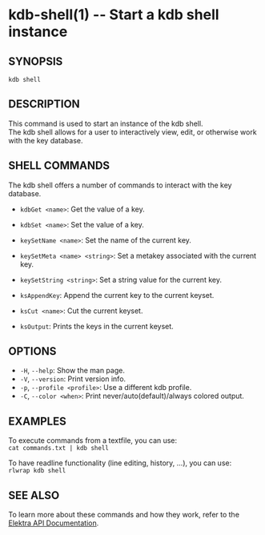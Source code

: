 # kdb-shell(1) -- Start a kdb shell instance

## SYNOPSIS

`kdb shell`

## DESCRIPTION

This command is used to start an instance of the kdb shell.<br>
The kdb shell allows for a user to interactively view, edit, or otherwise work with the key database.<br>

## SHELL COMMANDS

The kdb shell offers a number of commands to interact with the key database.

- `kdbGet <name>`: Get the value of a key.

- `kdbSet <name>`:
  Set the value of a key.
- `keySetName <name>`:
  Set the name of the current key.
- `keySetMeta <name> <string>`:
  Set a metakey associated with the current key.
- `keySetString <string>`:
  Set a string value for the current key.
- `ksAppendKey`:
  Append the current key to the current keyset.
- `ksCut <name>`:
  Cut the current keyset.
- `ksOutput`:
  Prints the keys in the current keyset.

## OPTIONS

- `-H`, `--help`:
  Show the man page.
- `-V`, `--version`:
  Print version info.
- `-p`, `--profile <profile>`:
  Use a different kdb profile.
- `-C`, `--color <when>`:
  Print never/auto(default)/always colored output.

## EXAMPLES

To execute commands from a textfile, you can use:<br>
`cat commands.txt | kdb shell`

To have readline functionality (line editing, history, ...), you can use:<br>
`rlwrap kdb shell`

## SEE ALSO

To learn more about these commands and how they work, refer to the [Elektra API Documentation](https://doc.libelektra.org/api/current/html).
